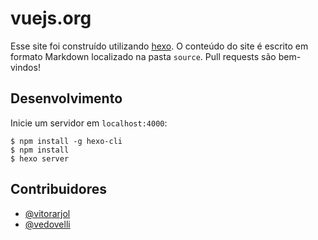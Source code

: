 # vuejs.org

Esse site foi construído utilizando [hexo](http://hexo.io/). O conteúdo do site é escrito em formato Markdown localizado na pasta `source`. Pull requests são bem-vindos!

## Desenvolvimento

Inicie um servidor em `localhost:4000`:

```
$ npm install -g hexo-cli
$ npm install
$ hexo server
```

## Contribuidores
- [@vitorarjol](https://github.com/vitorarjol)
- [@vedovelli](https://github.com/vedovelli)
